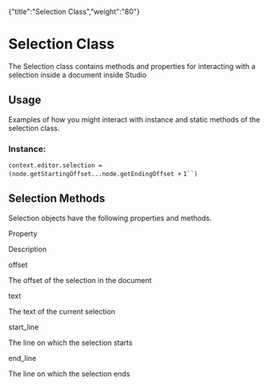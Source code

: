 {"title":"Selection Class","weight":"80"} 

# Selection Class

The Selection class contains methods and properties for interacting with a selection inside a document inside Studio

## Usage

Examples of how you might interact with instance and static methods of the selection class.

### Instance:

`context.editor.selection = (node.getStartingOffset...node.getEndingOffset +` `1``)`

## Selection Methods

Selection objects have the following properties and methods.

Property

Description

offset

The offset of the selection in the document

text

The text of the current selection

start\_line

The line on which the selection starts

end\_line

The line on which the selection ends